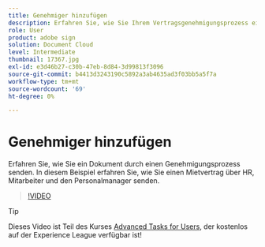 ```yaml
---
title: Genehmiger hinzufügen
description: Erfahren Sie, wie Sie Ihrem Vertragsgenehmigungsprozess eine Genehmigerrolle hinzufügen
role: User
product: adobe sign
solution: Document Cloud
level: Intermediate
thumbnail: 17367.jpg
exl-id: e3d46b27-c30b-47eb-8d84-3d99813f3096
source-git-commit: b4413d3243190c5892a3ab4635ad3f03bb5a5f7a
workflow-type: tm+mt
source-wordcount: '69'
ht-degree: 0%

---
```


# Genehmiger hinzufügen

Erfahren Sie, wie Sie ein Dokument durch einen Genehmigungsprozess senden. In diesem Beispiel erfahren Sie, wie Sie einen Mietvertrag über HR, Mitarbeiter und den Personalmanager senden.

>[!VIDEO](https://video.tv.adobe.com/v/17367?hidetitle=true)

>[!TIP]
>
>Dieses Video ist Teil des Kurses [Advanced Tasks for Users](https://experienceleague.adobe.com/?recommended=Sign-U-1-2020.3), der kostenlos auf der Experience League verfügbar ist!


